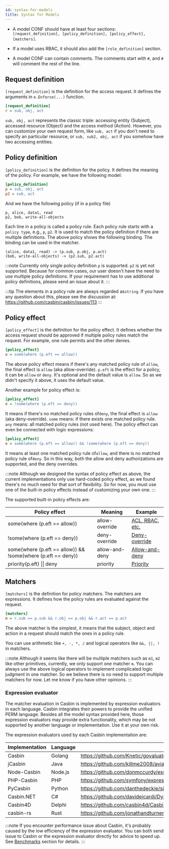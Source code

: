 ```yaml
---
id: syntax-for-models
title: Syntax for Models
---
```


- A model CONF should have at least four sections: ``[request_definition], [policy_definition], [policy_effect], [matchers]``.

- If a model uses RBAC, it should also add the ``[role_definition]`` section.

- A model CONF can contain comments. The comments start with ``#``, and ``#`` will comment the rest of the line.

## Request definition

``[request_definition]`` is the definition for the access request. It defines the arguments in ``e.Enforce(...)`` function.

```ini
[request_definition]
r = sub, obj, act
```

``sub, obj, act`` represents the classic triple: accessing entity (Subject), accessed resource (Object) and the access method (Action). However, you can customize your own request form, like ``sub, act`` if you don't need to specify an particular resource, or ``sub, sub2, obj, act`` if you somehow have two accessing entities.

## Policy definition

``[policy_definition]`` is the definition for the policy. It defines the meaning of the policy. For example, we have the following model:

```ini
[policy_definition]
p = sub, obj, act
p2 = sub, act
```

And we have the following policy (if in a policy file)

```
p, alice, data1, read
p2, bob, write-all-objects
```

Each line in a policy is called a policy rule. Each policy rule starts with a ``policy type``, e.g., `p`, `p2`. It is used to match the policy definition if there are multiple definitions. The above policy shows the following binding. The binding can be used in the matcher.

```
(alice, data1, read) -> (p.sub, p.obj, p.act)
(bob, write-all-objects) -> (p2.sub, p2.act)
```

:::note
Currently only single policy definition ``p`` is supported. ``p2`` is yet not supported. Because for common cases, our user doesn't have the need to use multiple policy definitions. If your requirement has to use additional policy definitions, please send an issue about it.
:::

:::tip
The elements in a policy rule are always regarded as``string``. If you have any question about this, please see the discussion at: https://github.com/casbin/casbin/issues/113
:::

## Policy effect

``[policy_effect]`` is the definition for the policy effect. It defines whether the access request should be approved if multiple policy rules match the request. For example, one rule permits and the other denies.
    
```ini
[policy_effect]
e = some(where (p.eft == allow))
```

The above policy effect means if there's any matched policy rule of ``allow``, the final effect is ``allow`` (aka allow-override). ``p.eft`` is the effect for a policy, it can be ``allow`` or ``deny``. It's optional and the default value is ``allow``. So as we didn't specify it above, it uses the default value.

Another example for policy effect is:

```ini
[policy_effect]
e = !some(where (p.eft == deny))
```

It means if there's no matched policy rules of``deny``, the final effect is ``allow`` (aka deny-override). ``some`` means: if there exists one matched policy rule. ``any`` means: all matched policy rules (not used here). The policy effect can even be connected with logic expressions:

```ini
[policy_effect]
e = some(where (p.eft == allow)) && !some(where (p.eft == deny))
```

It means at least one matched policy rule of``allow``, and there is no matched policy rule of``deny``. So in this way, both the allow and deny authorizations are supported, and the deny overrides.

:::note
Although we designed the syntax of policy effect as above, the current implementations only use hard-coded policy effect, as we found there's no much need for that sort of flexibility. So for now, you must use one of the built-in policy effects instead of customizing your own one.
:::

The supported built-in policy effects are:

Policy effect | Meaning | Example
----|------|----
some(where (p.eft == allow)) | allow-override | [ACL, RBAC, etc.](/docs/en/supported-models#examples)
!some(where (p.eft == deny)) | deny-override | [Deny-override](/docs/en/supported-models#examples)
some(where (p.eft == allow)) && !some(where (p.eft == deny)) | allow-and-deny | [Allow-and-deny](/docs/en/supported-models#examples)
priority(p.eft) &#124;&#124; deny | priority | [Priority](/docs/en/supported-models#examples)

## Matchers

``[matchers]`` is the definition for policy matchers. The matchers are expressions. It defines how the policy rules are evaluated against the request.

```ini
[matchers]
m = r.sub == p.sub && r.obj == p.obj && r.act == p.act
```

The above matcher is the simplest, it means that the subject, object and action in a request should match the ones in a policy rule.

You can use arithmetic like ``+, -, *, /`` and logical operators like ``&&, ||, !`` in matchers.

:::note
Although it seems like there will be multiple matchers such as ``m1``, ``m2`` like other primitives, currently, we only support one matcher ``m``. You can always use the above logical operators to implement complicated logic judgment in one matcher. So we believe there is no need to support multiple matchers for now. Let me know if you have other opinions.
:::

### Expression evaluator

The matcher evaluation in Casbin is implemented by expression evaluators in each language. Casbin integrates their powers to provide the unified PERM language. Besides all the model syntax provided here, those expression evaluators may provide extra functionality, which may be not supported by another language or implementation. Use it at your own risk.

The expression evaluators used by each Casbin implementation are:

Implementation | Language | Expression evaluator
----|----|----
Casbin | Golang | https://github.com/Knetic/govaluate
jCasbin | Java | https://github.com/killme2008/aviator
Node-Casbin | Node.js | https://github.com/donmccurdy/expression-eval
PHP-Casbin | PHP | https://github.com/symfony/expression-language
PyCasbin | Python | https://github.com/danthedeckie/simpleeval
Casbin.NET | C# | https://github.com/davideicardi/DynamicExpresso
Casbin4D | Delphi | https://github.com/casbin4d/Casbin4D/tree/master/SourceCode/Common/Third%20Party/TExpressionParser
casbin-rs | Rust | https://github.com/jonathandturner/rhai

:::note
If you encounter performance issue about Casbin, it's probably caused by the low efficiency of the expression evaluator. You can both send issue to Casbin or the expression evaluator directly for advice to speed up. See [Benchmarks](/docs/en/benchmark) section for details.
:::
